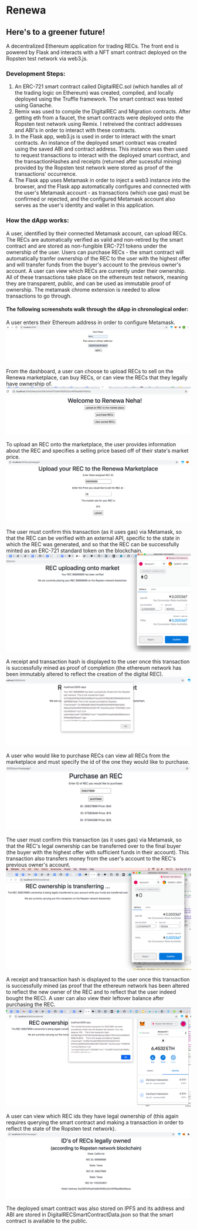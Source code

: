 # Renewa
## Here's to a greener future!
A decentralized Ethereum application for trading RECs. The front end is powered by Flask and interacts with a NFT smart contract deployed on the Ropsten test network via web3.js.

### Development Steps:
1. An ERC-721 smart contract called DigitalREC.sol (which handles all of the trading logic on Ethereum) was created, compiled, and locally deployed using the Truffle framework. The smart contract was tested using Ganache.
2. Remix was used to compile the DigitalREC and Migration contracts. After getting eth from a faucet, the smart contracts were deployed onto the Ropsten test network using Remix. I retreived the contract addresses and ABI's in order to interact with these contracts.
3. In the Flask app, web3.js is used in order to interact with the smart contracts. An instance of the deployed smart contract was created using the saved ABI and contract address. This instance was then used to request transactions to interact with the deployed smart contract, and the transactionHashes and receipts (returned after sucessful mining) provided by the Ropsten test network were stored as proof of the transactions' occurrence. 
4. The Flask app uses Metamask in order to inject a web3 instance into the browser, and the Flask app automatically configures and connected with the user's Metamask account - as transactions (which use gas) must be confirmed or rejected, and the configured Metamask account also serves as the user's identity and wallet in this application. 

### How the dApp works: 
A user, identified by their connected Metamask account, can upload RECs. The RECs are automatically verified as valid and non-retired by the smart contract and are stored as non-fungible ERC-721 tokens under the ownership of the user. Users can purchase RECs - the smart contract will automatically tranfer ownership of the REC to the user with the highest offer and will transfer funds from the buyer's account to the previous owner's account. A user can view which RECs are currently under their ownership. All of these transactions take place on the ethereum test network, meaning they are transparent, public, and can be used as immutable proof of ownership. The metamask chrome extension is needed to allow transactions to go through.


#### The following screenshots walk through the dApp in chronological order:

A user enters their Ethereum address in order to configure Metamask.
![Alt text](https://github.com/neha-dhingra/Renewa/blob/main/Screenshots/PublicKey.png?raw=true "Title")

From the dashboard, a user can choose to upload RECs to sell on the Renewa marketplace, can buy RECs, or can view the RECs that they legally have ownership of.
![Alt text](https://github.com/neha-dhingra/Renewa/blob/main/Screenshots/home.png?raw=true "Title")

To upload an REC onto the marketplace, the user provides information about the REC and specifies a selling price based off of their state's market price.
![Alt text](https://github.com/neha-dhingra/Renewa/blob/main/Screenshots/upload.png?raw=true "Title")

The user must confirm this transaction (as it uses gas) via Metamask, so that the REC can be verified with an external API, specific to the state in which the REC was generated, and so that the REC can be successfully minted as an ERC-721 standard token on the blockchain.
![Alt text](https://github.com/neha-dhingra/Renewa/blob/main/Screenshots/minted_transaction.png?raw=true "Title")

A receipt and transaction hash is displayed to the user once this transaction is successfully mined as proof of completion (the ethereum network has been immutably altered to reflect the creation of the digital REC).
![Alt text](https://github.com/neha-dhingra/Renewa/blob/main/Screenshots/minted_receipt.png?raw=true "Title")

A user who would like to purchase RECs can view all RECs from the marketplace and must specify the id of the one they would like to purchase.
![Alt text](https://github.com/neha-dhingra/Renewa/blob/main/Screenshots/purchase.png?raw=true "Title")

The user must confirm this transaction (as it uses gas) via Metamask, so that the REC's legal ownership can be transferred over to the final buyer (the buyer with the highest offer with sufficient funds in their account). This transaction also transfers money from the user's account to the REC's previous owner's account. 
![Alt text](https://github.com/neha-dhingra/Renewa/blob/main/Screenshots/purchase_transaction.png?raw=true "Title")

A receipt and transaction hash is displayed to the user once this transaction is successfully mined (as proof that the ethereum network has been altered to reflect the new owner of the REC and to reflect that the user indeed bought the REC). A user can also view their leftover balance after purchasing the REC.
![Alt text](https://github.com/neha-dhingra/Renewa/blob/main/Screenshots/purchaseReceipt.png?raw=true "Title")

A user can view which REC ids they have legal ownership of (this again requires querying the smart contract and making a transaction in order to reflect the state of the Ropsten test network).
![Alt text](https://github.com/neha-dhingra/Renewa/blob/main/Screenshots/view_owned.png?raw=true "Title")


The deployed smart contract was also stored on IPFS and its address and ABI are stored in DigitalRECSmartContractData.json so that the smart contract is available to the public.








